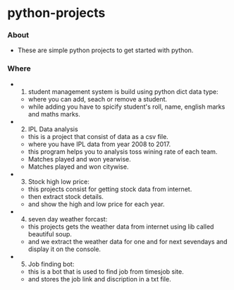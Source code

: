 # python-projects

### About

- These are simple python projects to get started with python.

### Where

- 1. student management system is build using python dict data type:
  - where you can add, seach or remove a student.
  - while adding you have to spicify student's roll, name, english marks and maths marks.
- 2. IPL Data analysis
  - this is a project that consist of data as a csv file.
  - where you have IPL data from year 2008 to 2017.
  - this program helps you to analysis toss wining rate of each team.
  - Matches played and won yearwise.
  - Matches played and won citywise.
- 3. Stock high low price:
  - this projects consist for getting stock data from internet.
  - then extract stock details.
  - and show the high and low price for each year.
- 4. seven day weather forcast:
  - this projects gets the weather data from internet using lib called beautiful soup.
  - and we extract the weather data for one and for next sevendays and display it on the console.
- 5. Job finding bot:
  - this is a bot that is used to find job from timesjob site.
  - and stores the job link and discription in a txt file.
